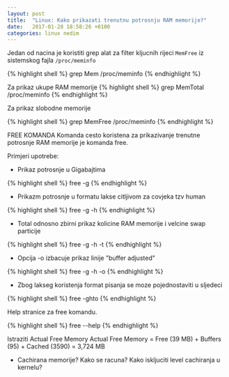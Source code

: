 ```yaml
---
layout: post
title:  "Linux: Kako prikazati trenutnu potrosnju RAM memorije?"
date:   2017-01-28 18:58:26 +0100
categories: linux nedim
---
```


Jedan od nacina je koristiti grep alat za filter kljucnih rijeci `MemFree` iz sistemskog fajla `/proc/meminfo`

{% highlight shell %}
grep Mem /proc/meminfo
{% endhighlight %}


Za prikaz ukupe RAM memorije
{% highlight shell %}
grep MemTotal /proc/meminfo
{% endhighlight %}

Za prikaz slobodne memorije

{% highlight shell %}
grep MemFree /proc/meminfo
{% endhighlight %}

FREE KOMANDA
Komanda cesto koristena za prikazivanje trenutne potrosnje RAM memorije je komanda free. 

Primjeri upotrebe:

- Prikaz potrosnje u Gigabajtima

{% highlight shell %}
free -g
{% endhighlight %}


- Prikazm potrosnje u formatu lakse citljivom za covjeka tzv human 

{% highlight shell %}
free -g -h
{% endhighlight %}

- Total odnosno zbirni prikaz kolicine RAM memorije i velcine swap particije

{% highlight shell %}
free -g -h -t
{% endhighlight %}

- Opcija -o izbacuje prikaz linije "buffer adjusted"

{% highlight shell %}
free -g -h -o
{% endhighlight %}

- Zbog lakseg koristenja format pisanja se moze pojednostaviti u sljedeci

{% highlight shell %}
free -ghto
{% endhighlight %}

Help stranice za free komandu.

{% highlight shell %}
free --help
{% endhighlight %}

Istraziti
Actual Free Memory
Actual Free Memory = Free (39 MB) + Buffers (95) + Cached (3590) = 3,724 MB 
- Cachirana memorije? Kako se racuna? Kako iskljuciti level cachiranja u kernelu?
